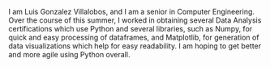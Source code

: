 I am Luis Gonzalez Villalobos, and I am a senior in Computer Engineering. 
Over the course of this summer, I worked in obtaining several Data Analysis 
certifications which use Python and several libraries, such as Numpy, for quick 
and easy processing of dataframes, and Matplotlib, for generation of data
visualizations which help for easy readability. I am hoping to get better and more agile using Python overall. 
